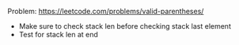 Problem: https://leetcode.com/problems/valid-parentheses/

+ Make sure to check stack len before checking stack last element
+ Test for stack len at end
